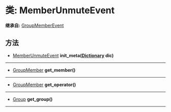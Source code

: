 # 类: MemberUnmuteEvent  
  
**继承自:** [GroupMemberEvent](GroupMemberEvent.md)  
  
## 方法 
  
- [MemberUnmuteEvent](MemberUnmuteEvent.md) **init_meta([Dictionary](https://docs.godotengine.org/en/latest/classes/class_dictionary.html) dic)**  
  
---  
  
- [GroupMember](GroupMember.md) **get_member()**  
  
---  
  
- [GroupMember](GroupMember.md) **get_operator()**  
  
---  
  
- [Group](Group.md) **get_group()**  
  
---  
  

